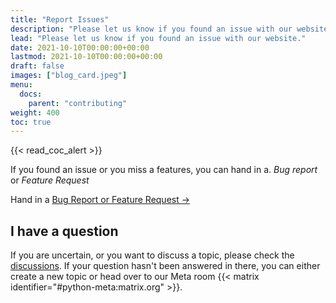 ```yaml
---
title: "Report Issues"
description: "Please let us know if you found an issue with our website"
lead: "Please let us know if you found an issue with our website."
date: 2021-10-10T00:00:00+00:00
lastmod: 2021-10-10T00:00:00+00:00
draft: false
images: ["blog_card.jpeg"]
menu:
  docs:
    parent: "contributing"
weight: 400
toc: true
---
```


{{< read_coc_alert >}}

If you found an issue or you miss a features, you can hand in a.
_Bug report_ or _Feature Request_

Hand in a [Bug Report or Feature Request →](https://github.com/matrix-python/matrix-python.github.io/issues/new/choose)

## I have a question

If you are uncertain, or you want to discuss a topic, please check the
[discussions](https://github.com/matrix-python/matrix-python.github.io/discussions).
If your question hasn't been answered in there, you can either create a new
topic or head over to our Meta room {{< matrix identifier="#python-meta:matrix.org" >}}.

<!--vim: set ft=pandoc :-->
